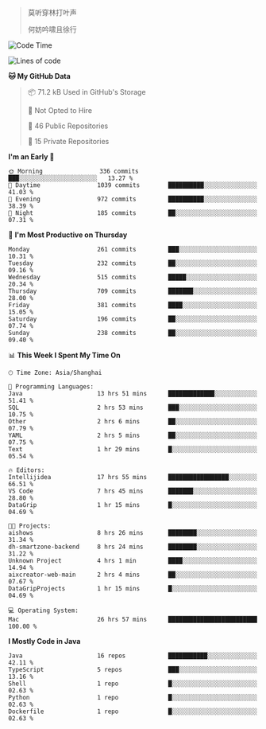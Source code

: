 > 莫听穿林打叶声
> 
> 何妨吟啸且徐行

<!-- ![Github Stats](https://github-readme-stats.vercel.app/api?username=catch6&count_private=true&show_icons=true&theme=gruvbox) -->

<!-- ![Top Langs](https://github-readme-stats.vercel.app/api/top-langs/?username=catch6&layout=compact) -->

<!--START_SECTION:waka-->
![Code Time](http://img.shields.io/badge/Code%20Time-1%2C001%20hrs%2043%20mins-blue)

![Lines of code](https://img.shields.io/badge/From%20Hello%20World%20I%27ve%20Written-9.3%20million%20lines%20of%20code-blue)

**🐱 My GitHub Data** 

> 📦 71.2 kB Used in GitHub's Storage 
 > 
> 🚫 Not Opted to Hire
 > 
> 📜 46 Public Repositories 
 > 
> 🔑 15 Private Repositories 
 > 
**I'm an Early 🐤** 

```text
🌞 Morning                336 commits         ███░░░░░░░░░░░░░░░░░░░░░░   13.27 % 
🌆 Daytime                1039 commits        ██████████░░░░░░░░░░░░░░░   41.03 % 
🌃 Evening                972 commits         ██████████░░░░░░░░░░░░░░░   38.39 % 
🌙 Night                  185 commits         ██░░░░░░░░░░░░░░░░░░░░░░░   07.31 % 
```
📅 **I'm Most Productive on Thursday** 

```text
Monday                   261 commits         ███░░░░░░░░░░░░░░░░░░░░░░   10.31 % 
Tuesday                  232 commits         ██░░░░░░░░░░░░░░░░░░░░░░░   09.16 % 
Wednesday                515 commits         █████░░░░░░░░░░░░░░░░░░░░   20.34 % 
Thursday                 709 commits         ███████░░░░░░░░░░░░░░░░░░   28.00 % 
Friday                   381 commits         ████░░░░░░░░░░░░░░░░░░░░░   15.05 % 
Saturday                 196 commits         ██░░░░░░░░░░░░░░░░░░░░░░░   07.74 % 
Sunday                   238 commits         ██░░░░░░░░░░░░░░░░░░░░░░░   09.40 % 
```


📊 **This Week I Spent My Time On** 

```text
🕑︎ Time Zone: Asia/Shanghai

💬 Programming Languages: 
Java                     13 hrs 51 mins      █████████████░░░░░░░░░░░░   51.41 % 
SQL                      2 hrs 53 mins       ███░░░░░░░░░░░░░░░░░░░░░░   10.75 % 
Other                    2 hrs 6 mins        ██░░░░░░░░░░░░░░░░░░░░░░░   07.79 % 
YAML                     2 hrs 5 mins        ██░░░░░░░░░░░░░░░░░░░░░░░   07.75 % 
Text                     1 hr 29 mins        █░░░░░░░░░░░░░░░░░░░░░░░░   05.54 % 

🔥 Editors: 
Intellijidea             17 hrs 55 mins      █████████████████░░░░░░░░   66.51 % 
VS Code                  7 hrs 45 mins       ███████░░░░░░░░░░░░░░░░░░   28.80 % 
DataGrip                 1 hr 15 mins        █░░░░░░░░░░░░░░░░░░░░░░░░   04.69 % 

🐱‍💻 Projects: 
aishows                  8 hrs 26 mins       ████████░░░░░░░░░░░░░░░░░   31.34 % 
dh-smartzone-backend     8 hrs 24 mins       ████████░░░░░░░░░░░░░░░░░   31.22 % 
Unknown Project          4 hrs 1 min         ████░░░░░░░░░░░░░░░░░░░░░   14.94 % 
aixcreator-web-main      2 hrs 4 mins        ██░░░░░░░░░░░░░░░░░░░░░░░   07.67 % 
DataGripProjects         1 hr 15 mins        █░░░░░░░░░░░░░░░░░░░░░░░░   04.69 % 

💻 Operating System: 
Mac                      26 hrs 57 mins      █████████████████████████   100.00 % 
```

**I Mostly Code in Java** 

```text
Java                     16 repos            ███████████░░░░░░░░░░░░░░   42.11 % 
TypeScript               5 repos             ███░░░░░░░░░░░░░░░░░░░░░░   13.16 % 
Shell                    1 repo              █░░░░░░░░░░░░░░░░░░░░░░░░   02.63 % 
Python                   1 repo              █░░░░░░░░░░░░░░░░░░░░░░░░   02.63 % 
Dockerfile               1 repo              █░░░░░░░░░░░░░░░░░░░░░░░░   02.63 % 
```




<!--END_SECTION:waka-->
